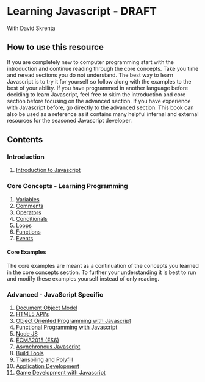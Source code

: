 # Learning Javascript - DRAFT

With David Skrenta

## How to use this resource

If you are completely new to computer programming start with the introduction and continue reading through the core concepts. Take you time and reread sections you do not understand. The best way to learn Javascript is to try it for yourself so follow along with the examples to the best of your ability. If you have programmed in another language before deciding to learn Javascript, feel free to skim the introduction and core section before focusing on the advanced section. If you have experience with Javascript before, go directly to the advanced section. This book can also be used as a reference as it contains many helpful internal and external resources for the seasoned Javascript developer.

## Contents

### Introduction

  1. [Introduction to Javascript](https://github.com/dskrenta/learn-js/blob/master/introduction.md)

### Core Concepts - Learning Programming

1. [Variables](https://github.com/dskrenta/learn-js/blob/master/core/variables.md)
2. [Comments](https://github.com/dskrenta/learn-js/blob/master/core/comments.md)
3. [Operators](https://github.com/dskrenta/learn-js/blob/master/core/operators.md)
4. [Conditionals](https://github.com/dskrenta/learn-js/blob/master/core/conditionals.md)
5. [Loops](https://github.com/dskrenta/learn-js/blob/master/core/loops.md)
6. [Functions](https://github.com/dskrenta/learn-js/blob/master/core/functions.md)
7. [Events](https://github.com/dskrenta/learn-js/blob/master/core/events.md)

#### Core Examples

The core examples are meant as a continuation of the concepts you learned in the core concepts section. To further your understanding it is best to run and modify these examples yourself instead of only reading.

### Advanced - JavaScript Specific

1. [Document Object Model]()
2. [HTML5 API's]()
3. [Object Oriented Programming with Javascript]()
4. [Functional Programming with Javascript]()
5. [Node JS]()
6. [ECMA2015 (ES6)]()
7. [Asynchronous Javascript]()
8. [Build Tools]()
9. [Transpiling and Polyfill]()
10. [Application Development]()
11. [Game Development with Javascript]()
